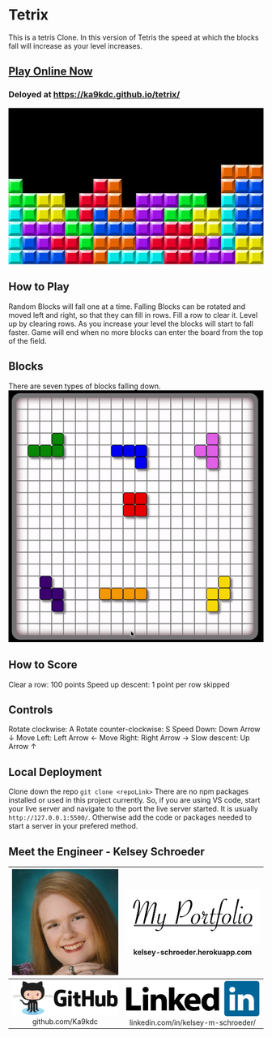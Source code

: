 # Tetrix

This is a tetris Clone. In this version of Tetris the speed at which the blocks fall will increase as your level increases.

## [Play Online Now](https://ka9kdc.github.io/tetrix/)

### Deloyed at https://ka9kdc.github.io/tetrix/

![tetrix photo](images/tetris-wallpaper-18.jpg)

## How to Play

Random Blocks will fall one at a time.
Falling Blocks can be rotated and moved left and right, so that they can fill in rows.
Fill a row to clear it.
Level up by clearing rows.
As you increase your level the blocks will start to fall faster.
Game will end when no more blocks can enter the board from the top of the field.

## Blocks
There are seven types of blocks falling down.
![rotating Tile Gif](images/ezgif.com-gif-maker.gif)

## How to Score

Clear a row: 100 points
Speed up descent: 1 point per row skipped

## Controls

Rotate clockwise: A
Rotate counter-clockwise: S
Speed Down: Down Arrow &#8595;
Move Left: Left Arrow &#8592;
Move Right: Right Arrow &#8594;
Slow descent: Up Arrow &#8593;

## Local Deployment

Clone down the repo `git clone <repoLink>`
There are no npm packages installed or used in this project currently. So, if you are using VS code, start your live server and navigate to the port the live server started. It is usually `http://127.0.0.1:5500/`. Otherwise add the code or packages needed to start a server in your prefered method.

## Meet the Engineer - Kelsey Schroeder

| ![Kelsey's Portrait](images/kelsey.png)                                          | [![My Portfolio Website](images/myPorttolio.png)](https://kelsey-schroeder.herokuapp.com) kelsey-schroeder.herokuapp.com     |
| :--------------------------------------------------------------------------------: | :----------------------------------------------------------------------------------------------------------------------------: |
| [![Github](images/github-logo.png)](https://github.com/Ka9kdc) github.com/Ka9kdc | [![Linkedin](images/linkedin-logo.png)](https://www.linkedin.com/in/kelsey-m-schroeder/) linkedin.com/in/kelsey-m-schroeder/ |
